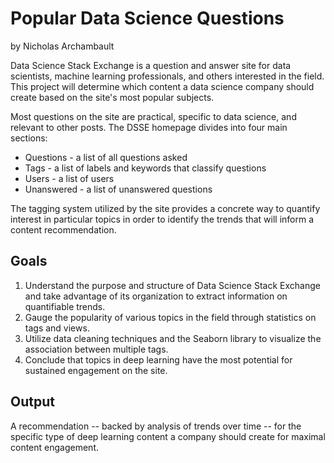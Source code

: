 # Popular Data Science Questions
by Nicholas Archambault

Data Science Stack Exchange is a question and answer site for data scientists, machine learning professionals, and others interested in the field. This project will determine which content a data science company should create based on the site's most popular subjects.

Most questions on the site are practical, specific to data science, and relevant to other posts. The DSSE homepage divides into four main sections:
   
   * Questions - a list of all questions asked
   * Tags - a list of labels and keywords that classify questions
   * Users - a list of users
   * Unanswered - a list of unanswered questions
   
The tagging system utilized by the site provides a concrete way to quantify interest in particular topics in order to identify the trends that will inform a content recommendation.

## Goals
1. Understand the purpose and structure of Data Science Stack Exchange and take advantage of its organization to extract information on quantifiable trends.
2. Gauge the popularity of various topics in the field through statistics on tags and views.
3. Utilize data cleaning techniques and the Seaborn library to visualize the association between multiple tags.
4. Conclude that topics in deep learning have the most potential for sustained engagement on the site.

## Output
A recommendation -- backed by analysis of trends over time -- for the specific type of deep learning content a company should create for maximal content engagement.